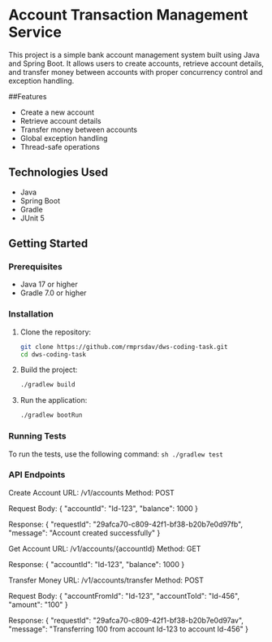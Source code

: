 # Account Transaction Management Service

This project is a simple bank account management system built using Java and Spring Boot. It allows users to create accounts, retrieve account details, and transfer money between accounts with proper concurrency control and exception handling.

##Features

- Create a new account
- Retrieve account details
- Transfer money between accounts
- Global exception handling
- Thread-safe operations

## Technologies Used

- Java
- Spring Boot
- Gradle
- JUnit 5

## Getting Started

### Prerequisites

- Java 17 or higher
- Gradle 7.0 or higher

### Installation

1. Clone the repository:
    ```sh
    git clone https://github.com/rmprsdav/dws-coding-task.git
    cd dws-coding-task
    ```

2. Build the project:
    ```sh
    ./gradlew build
    ```

3. Run the application:
    ```sh
    ./gradlew bootRun
    ```

### Running Tests

To run the tests, use the following command:
	```sh
	./gradlew test
	```

### API Endpoints

Create Account
URL: /v1/accounts
Method: POST

Request Body:
{
    "accountId": "Id-123",
    "balance": 1000
}

Response:
{
    "requestId": "29afca70-c809-42f1-bf38-b20b7e0d97fb",
    "message": "Account created successfully"
}

Get Account
URL: /v1/accounts/{accountId}
Method: GET

Response:
{
    "accountId": "Id-123",
    "balance": 1000
}

Transfer Money
URL: /v1/accounts/transfer
Method: POST

Request Body:
{
    "accountFromId": "Id-123",
    "accountToId": "Id-456",
    "amount": "100"
}

Response:
{
    "requestId": "29afca70-c809-42f1-bf38-b20b7e0d97av",
    "message": "Transferring 100 from account Id-123 to account Id-456"
}
